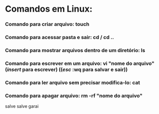 # 
# Comandos em Linux:
### Comando para criar arquivo: **touch**
### Comando para acessar pasta e sair: **cd**  /   **cd ..**
### Comando para mostrar arquivos dentro de um diretório: **ls**
### Comando para escrever em um arquivo: **vi "nome do arquivo"** (*insert* para escrever) ((*esc* **:wq** para salvar e sair))
### 
### Comando para ler arquivo sem precisar modifica-lo: **cat**
### Comando para apagar arquivo: **rm -rf** "nome do arquivo"
salve salve garai







